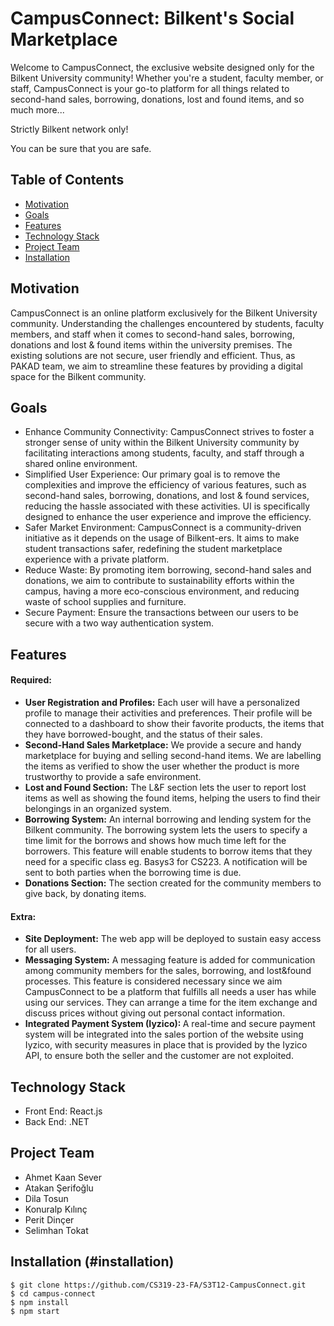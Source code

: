 # CampusConnect: Bilkent's Social Marketplace

Welcome to CampusConnect, the exclusive website designed only for the Bilkent University community! Whether you're a student, faculty member, or staff, CampusConnect is your go-to platform for all things related to second-hand sales, borrowing, donations, lost and found items, and so much more...

Strictly Bilkent network only!

You can be sure that you are safe.

## Table of Contents

- [Motivation](#motivation)
- [Goals](#goals)
- [Features](#features)
- [Technology Stack](#technology-stack)
- [Project Team](#project-team)
- [Installation](#installation)

<a name ="motivation"/>

## Motivation 
CampusConnect is an online platform exclusively for the Bilkent University community. Understanding the challenges encountered by students, faculty members, and staff when it comes to second-hand sales, borrowing, donations and lost & found items within the university premises. The existing solutions are not secure, user friendly and efficient. Thus, as PAKAD team, we aim to streamline these features by providing a digital space for the Bilkent community. 

<a name ="goals"/>

## Goals
- Enhance Community Connectivity: CampusConnect strives to foster a stronger sense of unity within the Bilkent    University community by facilitating interactions among students, faculty, and staff through a shared online environment. <b></b>
- Simplified User Experience: Our primary goal is to remove the complexities and improve the efficiency of various features, such as second-hand sales, borrowing, donations, and lost & found services, reducing the hassle associated with these activities. UI is specifically designed to enhance the user experience and improve the efficiency.
- Safer Market Environment:  CampusConnect is a community-driven initiative as it depends on the usage of Bilkent-ers. It aims to make student transactions safer, redefining the student marketplace experience with a private platform. 
- Reduce Waste: By promoting item borrowing, second-hand sales and donations, we aim to contribute to sustainability efforts within the campus, having a more eco-conscious environment, and reducing waste of school supplies and furniture.
- Secure Payment: Ensure the transactions between our users to be secure with a two way authentication system.

<a name="features"/>

## Features

#### Required:

- <b>User Registration and Profiles:</b> Each user will have a personalized profile to manage their activities and preferences. Their profile will be connected to a dashboard to show their favorite products, the items that they have borrowed-bought, and the status of their sales.
- <b>Second-Hand Sales Marketplace:</b> We provide a secure and handy marketplace for buying and selling second-hand items. We are labelling the items as verified to show the user whether the product is more trustworthy to provide a safe environment.
- <b>Lost and Found Section:</b> The L&F section lets the user to report lost items as well as showing the found items, helping the users to find their belongings in an organized system.
- <b>Borrowing System:</b> An internal borrowing and lending system for the Bilkent community. The borrowing system lets the users to specify a time limit for the borrows and shows how much time left for the borrowers. This feature will enable students to borrow items that they need for a specific class eg. Basys3 for CS223. A notification will be sent to both parties when the borrowing time is due.
- <b>Donations Section:</b> The section created for the community members to give back, by donating items.

#### Extra:
  
- <b>Site Deployment:</b> The web app will be deployed to sustain easy access for all users. 
- <b>Messaging System:</b> A messaging feature is added for communication among community members for the sales, borrowing, and lost&found processes. This feature is considered necessary since we aim CampusConnect to be a platform that fulfills all needs a user has while using our services. They can arrange a time for the item exchange and discuss prices without giving out personal contact information. 
- <b>Integrated Payment System (Iyzico): </b> A real-time and secure payment system will be integrated into the sales portion of the website using Iyzico, with security measures in place that is provided by the Iyzico API, to ensure both the seller and the customer are not exploited.

<a name="technology-stack"/>

## Technology Stack

- Front End: React.js
- Back End: .NET

<a name="project-team"/>

## Project Team

- Ahmet Kaan Sever
- Atakan Şerifoğlu
- Dila Tosun
- Konuralp Kılınç
- Perit Dinçer
- Selimhan Tokat

<a name="installation"/>

## Installation (#installation)

```
$ git clone https://github.com/CS319-23-FA/S3T12-CampusConnect.git
$ cd campus-connect
$ npm install
$ npm start
```
